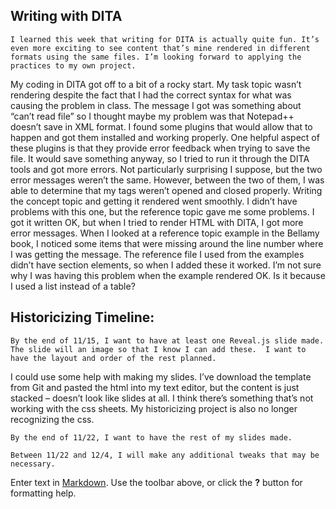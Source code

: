 ## Writing with DITA

	I learned this week that writing for DITA is actually quite fun. It’s even more exciting to see content that’s mine rendered in different formats using the same files. I’m looking forward to applying the practices to my own project.
My coding in DITA got off to a bit of a rocky start. My task topic wasn’t rendering despite the fact that I had the correct syntax for what was causing the problem in class. The message I got was something about “can’t read file” so I thought maybe my problem was that Notepad++ doesn’t save in XML format. I found some plugins that would allow that to happen and got them installed and working properly. One helpful aspect of these plugins is that they provide error feedback when trying to save the file. It would save something anyway, so I tried to run it through the DITA tools and got more errors. Not particularly surprising I suppose, but the two error messages weren’t the same. However, between the two of them, I was able to determine that my tags weren’t opened and closed properly.
	Writing the concept topic and getting it rendered went smoothly. I didn’t have problems with this one, but the reference topic gave me some problems. I got it written OK, but when I tried to render HTML with DITA, I got more error messages. When I looked at a reference topic example in the Bellamy book, I noticed some items that were missing around the line number where I was getting the message. The reference file I used from the examples didn’t have section elements, so when I added these it worked. I’m not sure why I was having this problem when the example rendered OK. Is it because I used a list instead of a table?

## Historicizing Timeline:
	By the end of 11/15, I want to have at least one Reveal.js slide made. The slide will an image so that I know I can add these.  I want to have the layout and order of the rest planned.
I could use some help with making my slides. I’ve download the template from Git and pasted the html into my text editor, but the content is just stacked – doesn’t look like slides at all. I think there’s something that’s not working with the css sheets. My historicizing project is also no longer recognizing the css. 

	By the end of 11/22, I want to have the rest of my slides made.
    
	Between 11/22 and 12/4, I will make any additional tweaks that may be necessary.

Enter text in [Markdown](http://daringfireball.net/projects/markdown/). Use the toolbar above, or click the **?** button for formatting help.
